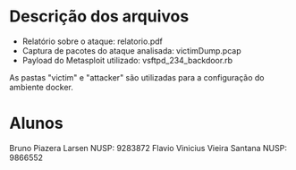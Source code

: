# Descrição dos arquivos

* Relatório sobre o ataque: relatorio.pdf
* Captura de pacotes do ataque analisada: victimDump.pcap
* Payload do Metasploit utilizado: vsftpd_234_backdoor.rb

As pastas "victim" e "attacker" são utilizadas para a configuração do ambiente docker.

# Alunos
Bruno Piazera Larsen NUSP: 9283872
Flavio Vinicius Vieira Santana NUSP: 9866552

